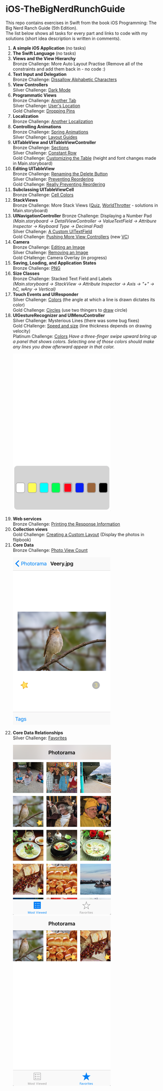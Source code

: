 # iOS-TheBigNerdRunchGuide

This repo contains exercises in Swift from the book iOS Programming: The Big Nerd Ranch Guide (5th Edition).<br>
The list below shows all tasks for every part and links to code with my solutions (short idea description is written in comments).

<ol>
<li>
<b>A simple iOS Application</b> (no tasks)
</li>

<li>
<b>The Swift Language</b> (no tasks)
</li>

<li>
<b>Views and the View Hierarchy</b><br>
Bronze Challenge: More Auto Layout Practise (Remove all of the constraints and add them back in - no code :)
</li>

<li>
<b>Text Input and Delegation</b><br>
Bronze Challenge:
<a href="https://github.com/pankova/iOS-TheBigNerdRunchGuide/blob/master/WorldTrotter/WorldTrotter/ConversionViewController.swift#L60-L68">Dissallow Alphabetic Characters</a>

</li>

<li>
<b>View Controllers</b><br>
Silver Challenge:  
<a href="https://github.com/pankova/iOS-TheBigNerdRunchGuide/blob/master/WorldTrotter/WorldTrotter/ConversionViewController.swift#L88-L106">Dark Mode</a>
</li>

<li>
<b>Programmatic Views</b><br>
Bronze Challenge:
<a href="https://github.com/pankova/iOS-TheBigNerdRunchGuide/blob/master/WorldTrotter/WorldTrotter/WebNerdRanchViewController.swift#L9-L31">Another Tab</a><br>
Silver Challenge:
<a href="https://github.com/pankova/iOS-TheBigNerdRunchGuide/blob/master/WorldTrotter/WorldTrotter/MapViewController.swift#L76-L98">User's Location</a><br>
Gold Challenge:
<a href="https://github.com/pankova/iOS-TheBigNerdRunchGuide/blob/master/WorldTrotter/WorldTrotter/MapViewController.swift#L100-L179">Dropping Pins</a>
</li>

<li>
<b>Localization</b><br>
Bronze Challenge: 
<a href="https://github.com/pankova/iOS-TheBigNerdRunchGuide/tree/master/WorldTrotter/WorldTrotter/ru.lproj">Another Localization</a>
</li>
 
<li>
<b>Controlling Animations</b><br>
Bronze Challenge: 
<a href="https://github.com/pankova/iOS-TheBigNerdRunchGuide/blob/master/Quiz/Quiz/ViewController.swift#L87-L105">Spring Animations</a><br> 
Silver Challenge: <a href="https://github.com/pankova/iOS-TheBigNerdRunchGuide/commit/c714f35c3c3d1a9e4585743e2d5da0309bfa2b96">Layout Guides</a>
</li>

<li>
<b>UITableView and UITableViewController</b><br>
Bronze Challenge: <a href="https://github.com/pankova/iOS-TheBigNerdRunchGuide/blob/master/HomepwnerWithSections/HomepwnerWithSections/ItemsViewController.swift#L13-L37">Sections</a><br>
Silver Challenge: <a href="https://github.com/pankova/iOS-TheBigNerdRunchGuide/blob/master/Homepwner/Homepwner/ItemStore.swift#L24-L32">Constant Row</a> <br>
Gold Challenge: <a href="https://github.com/pankova/iOS-TheBigNerdRunchGuide/blob/master/Homepwner/Homepwner/ItemsViewController.swift#L33-L42">Customizing the Table</a> (height and font changes made in Main.storyboard)
</li>

<li>
<b>Editing UITableView</b><br>
Bronze Challenge: <a href="https://github.com/pankova/iOS-TheBigNerdRunchGuide/blob/master/Homepwner/Homepwner/ItemsViewController.swift#L135-L138">Renaming the Delete Button</a><br>
Silver Challenge: <a href="https://github.com/pankova/iOS-TheBigNerdRunchGuide/blob/master/Homepwner/Homepwner/ItemsViewController.swift#L148-L154">Preventing Reordering</a><br>
Gold Challenge: <a href="https://github.com/pankova/iOS-TheBigNerdRunchGuide/blob/master/Homepwner/Homepwner/ItemsViewController.swift#L125-L133">Really Preventing Reordering</a>
</li>

<li>
<b>Subclassing UITableViewCell</b><br>
Bronze Challenge: <a href="https://github.com/pankova/iOS-TheBigNerdRunchGuide/blob/master/Homepwner/Homepwner/ItemsViewController.swift#L81-L87">Cell Colors</a><br>
</li>

<li>
<b>StackViews</b><br>
Bronze Challenge: More Stack Views (<a href="https://github.com/pankova/iOS-TheBigNerdRunchGuide/tree/master/QuizWithStackView">Quiz</a>, <a href="https://github.com/pankova/iOS-TheBigNerdRunchGuide/tree/master/WorldTrotterWithStackView">WorldThrotter</a> - solutions in Main.storyboard)<br> 
</li>

<li>
<b>UINavigationController</b>
Bronze Challenge: Displaying a Number Pad<br>
<i>(Main.storyboard -> DetailViewController -> ValueTextField -> Attribure Inspector -> Keyboard Type -> Decimal Pad)</i><br>
Silver Challenge: <a href = "https://github.com/pankova/iOS-TheBigNerdRunchGuide/blob/master/Homepwner/Homepwner/ColorBorderResponderTextField.swift#L11-L22">A Custom UITextField</a><br>
Gold Challenge: <a href="https://github.com/pankova/iOS-TheBigNerdRunchGuide/blob/master/Homepwner/Homepwner/DetailViewController.swift#L129-L136">Pushing More View Controllers</a> (new <a href="https://github.com/pankova/iOS-TheBigNerdRunchGuide/blob/master/Homepwner/Homepwner/ChooseDateViewController.swift#L10-L24">VC</a>)
</li>

<li>
<b>Camera</b><br>
Bronze Challenge: <a href="https://github.com/pankova/iOS-TheBigNerdRunchGuide/blob/master/Homepwner/Homepwner/DetailViewController.swift#L46-L47">Editing an Image</a><br>
Silver Challenge: <a href="https://github.com/pankova/iOS-TheBigNerdRunchGuide/blob/master/Homepwner/Homepwner/DetailViewController.swift#L74-L79">Removing an Image</a><br>
Gold CHallenge: Camera Overlay (in progress)<br>
</li>

<li>
<b>Saving, Loading, and Application States</b><br>
Bronze Challenge: <a href="https://github.com/pankova/iOS-TheBigNerdRunchGuide/blob/master/Homepwner/Homepwner/ImageStore.swift#L18-L19">PNG</a><br>
</li>

<li>
<b>Size Classes</b><br>
Bronze Challenge: Stacked Text Field and Labels<br>
<i>(Main.storyboard -> StackView -> Attribute Inspector -> Axis -> "+" -> hC, wAny -> Vertical)</i><br>
</li>

<li>
<b>Touch Events and UIResponder</b><br>
Silver Challenge: <a href="https://github.com/pankova/iOS-TheBigNerdRunchGuide/blob/master/TouchTracker/Line.swift#L23-L36">Colors</a> (the angle at which a line is drawn dictates its color)<br>
Gold Challenge: <a href="https://github.com/pankova/iOS-TheBigNerdRunchGuide/blob/master/TouchTracker/TouchTracker/Circle.swift#L13-L42">Circles</a> (use two thingers to <a href = "https://github.com/pankova/iOS-TheBigNerdRunchGuide/blob/master/TouchTracker/TouchTracker/DrawView.swift#L120-L192">draw</a> circle)<br>
</li>

<li>
<b>UIGestureRecognizer and UIMenuController</b><br>
Silver Challenge: Mysterious Lines (there was some bug fixes)<br>
Gold CHallenge: <a href="https://github.com/pankova/iOS-TheBigNerdRunchGuide/commit/a0f4687953c403ef8fe801d3cc84adb0da5f45ae">Speed and size</a> (line thickness depends on drawing velocity)<br>
Platinum Challenge: <a href="https://github.com/pankova/iOS-TheBigNerdRunchGuide/commit/8126eb349d4c6b5df4aebd90e7b1249369b83d56">Colors</a> <i>Have a three-finger swipe upward bring up a panel that shows colors. Selecting one of those colors should make any lines you draw afterward appear in that color. </i><br>
 
<p align="left" border-image=1><kbd>
  <img src="https://github.com/pankova/iOS-TheBigNerdRunchGuide/blob/master/TouchTracker/Screenshots/colorpicker.png" alt="InfoVC image"/></kbd>
</p>
 
</li>

<li>
<b>Web services</b><br>
Bronze Challenge: <a href="https://github.com/pankova/iOS-TheBigNerdRunchGuide/commit/491c5f25ca317486a7edfb4e9e77969d8da1c52b">Printing the Response Information</a><br>
</li>

<li>
<b>Collection views</b><br>
Gold Challenge: <a href="https://github.com/pankova/iOS-TheBigNerdRunchGuide/commit/613ee963c1a744a18b9f67a7b1f04e20da7b47b5">Creating a Custom Layout</a> (Display the photos in flipbook)<br>
</li>

<li>
<b>Core Data</b><br>
Bronze Challenge: <a href="https://github.com/pankova/iOS-TheBigNerdRunchGuide/blob/master/Photorama/PhotoInfoViewController.swift#L45-L46">Photo View Count</a><br>

<p align="left">
  <kbd><img src="https://github.com/pankova/iOS-TheBigNerdRunchGuide/blob/master/Photorama/Screenshots/infovc.png" alt="InfoVC image"/></kbd>
</p>

</li>

<li>
<b>Core Data Relationships</b><br>
Silver Challenge: <a href="https://github.com/pankova/iOS-TheBigNerdRunchGuide/commit/e15bf103a8ad9c29af62f227d729870074c38c5b">Favorites</a><br>
 
<p align="left">
  <kbd><img src="https://github.com/pankova/iOS-TheBigNerdRunchGuide/blob/master/Photorama/Screenshots/all.png" alt="AllPhotos image"/></kbd><kbd>
  <img src="https://github.com/pankova/iOS-TheBigNerdRunchGuide/blob/master/Photorama/Screenshots/favp.png" alt="FavPhotos image"/></kbd>
</p>

</li>

</ol>

